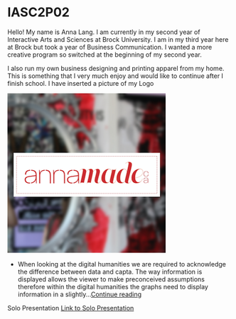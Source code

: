 # IASC2P02

<p> Hello! My name is Anna Lang. I am currently in my second year of Interactive Arts and Sciences at Brock University. I am in my third year here at Brock but took a year of Business Communication. I wanted a more creative program so switched at the beginning of my second year. </p> 

<p> I also run my own business designing and printing apparel from my home. This is something that I very much enjoy and would like to continue after I finish school. I have inserted a picture of my Logo </p>

<img src="Logo.png" alt="annamadeca logo" />


+ When looking at the digital humanities we are required to acknowledge the difference between data and capta. The way information is displayed allows the viewer to make preconceived assumptions therefore within the digital humanities the graphs need to display information in a slightly...[Continue reading](publishblogpost.md)


Solo Presentation 
[Link to Solo Presentation](reveal/index.html)
